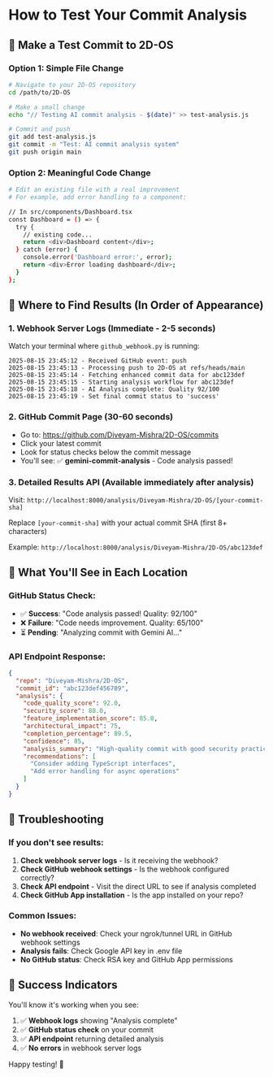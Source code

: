 # How to Test Your Commit Analysis

## 🚀 Make a Test Commit to 2D-OS

### Option 1: Simple File Change
```bash
# Navigate to your 2D-OS repository
cd /path/to/2D-OS

# Make a small change
echo "// Testing AI commit analysis - $(date)" >> test-analysis.js

# Commit and push
git add test-analysis.js
git commit -m "Test: AI commit analysis system"
git push origin main
```

### Option 2: Meaningful Code Change
```bash
# Edit an existing file with a real improvement
# For example, add error handling to a component:

// In src/components/Dashboard.tsx
const Dashboard = () => {
  try {
    // existing code...
    return <div>Dashboard content</div>;
  } catch (error) {
    console.error('Dashboard error:', error);
    return <div>Error loading dashboard</div>;
  }
};
```

## 📍 Where to Find Results (In Order of Appearance)

### 1. **Webhook Server Logs** (Immediate - 2-5 seconds)
Watch your terminal where `github_webhook.py` is running:
```
2025-08-15 23:45:12 - Received GitHub event: push
2025-08-15 23:45:13 - Processing push to 2D-OS at refs/heads/main
2025-08-15 23:45:14 - Fetching enhanced commit data for abc123def
2025-08-15 23:45:15 - Starting analysis workflow for abc123def
2025-08-15 23:45:18 - AI Analysis complete: Quality 92/100
2025-08-15 23:45:19 - Set final commit status to 'success'
```

### 2. **GitHub Commit Page** (30-60 seconds)
- Go to: https://github.com/Diveyam-Mishra/2D-OS/commits
- Click your latest commit
- Look for status checks below the commit message
- You'll see: ✅ **gemini-commit-analysis** - Code analysis passed!

### 3. **Detailed Results API** (Available immediately after analysis)
Visit: `http://localhost:8000/analysis/Diveyam-Mishra/2D-OS/[your-commit-sha]`

Replace `[your-commit-sha]` with your actual commit SHA (first 8+ characters)

Example: `http://localhost:8000/analysis/Diveyam-Mishra/2D-OS/abc123def`

## 🎯 What You'll See in Each Location

### GitHub Status Check:
- ✅ **Success**: "Code analysis passed! Quality: 92/100"
- ❌ **Failure**: "Code needs improvement. Quality: 65/100"
- ⏳ **Pending**: "Analyzing commit with Gemini AI..."

### API Endpoint Response:
```json
{
  "repo": "Diveyam-Mishra/2D-OS",
  "commit_id": "abc123def456789",
  "analysis": {
    "code_quality_score": 92.0,
    "security_score": 88.0,
    "feature_implementation_score": 85.0,
    "architectural_impact": 75,
    "completion_percentage": 89.5,
    "confidence": 85,
    "analysis_summary": "High-quality commit with good security practices...",
    "recommendations": [
      "Consider adding TypeScript interfaces",
      "Add error handling for async operations"
    ]
  }
}
```

## 🔧 Troubleshooting

### If you don't see results:
1. **Check webhook server logs** - Is it receiving the webhook?
2. **Check GitHub webhook settings** - Is the webhook configured correctly?
3. **Check API endpoint** - Visit the direct URL to see if analysis completed
4. **Check GitHub App installation** - Is the app installed on your repo?

### Common Issues:
- **No webhook received**: Check your ngrok/tunnel URL in GitHub webhook settings
- **Analysis fails**: Check Google API key in .env file
- **No GitHub status**: Check RSA key and GitHub App permissions

## 🎉 Success Indicators

You'll know it's working when you see:
1. ✅ **Webhook logs** showing "Analysis complete"
2. ✅ **GitHub status check** on your commit
3. ✅ **API endpoint** returning detailed analysis
4. ✅ **No errors** in webhook server logs

Happy testing! 🚀